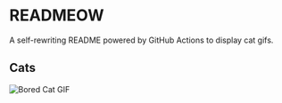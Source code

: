 # READMEOW

A self-rewriting README powered by GitHub Actions to display cat gifs.

## Cats

![Bored Cat GIF](https://media0.giphy.com/media/v1.Y2lkPTlhY2QwMmRhNmR0YmZoZHViaGxxajdmZDJzdTdhYjZ1dXZlNnBka2I4MHJwMWJzaSZlcD12MV9naWZzX3NlYXJjaCZjdD1n/mlvseq9yvZhba/200.gif)
